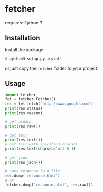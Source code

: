 fetcher
===
requires: Python 3

Installation
---
Install the package:
``` sh
$ python3 setup.py install
```
or just copy the `fetcher` folder to your project.

Usage
---
``` python
import fetcher
fet = fetcher.Fetcher()
res = fet.fetch('http://www.google.com')
print(res.status)
print(res.reason)

# get binary
print(res.raw())

# get text
print(res.text())
# get text with specified charset
print(res.text(charset='utf-8'))

# get json
print(res.json())

# save response to a file
res.dump('response.html')
# or
fetcher.dump('response.html', res.raw())
```
